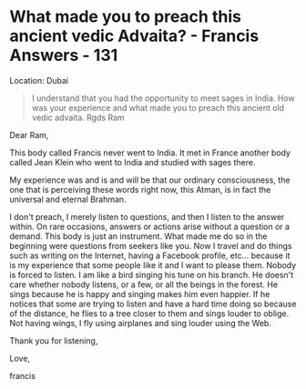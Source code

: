 # What made you to preach this ancient vedic Advaita? - Francis Answers - 131

Location: Dubai

>I understand that you had the opportunity to meet sages in India. How was your experience and what made you to preach this ancient old vedic advaita. Rgds Ram

Dear Ram,

This body called Francis never went to India. It met in France another body called Jean Klein who went to India and studied with sages there.

My experience was and is and will be that our ordinary consciousness, the one that is perceiving these words right now, this Atman, is in fact the universal and eternal Brahman.

I don't preach, I merely listen to questions, and then I listen to the answer within. On rare occasions, answers or actions arise without a question or a demand. This body is just an instrument. What made me do so in the beginning were questions from seekers like you. Now I travel and do things such as writing on the Internet, having a Facebook profile, etc… because it is my experience that some people like it and I want to please them. Nobody is forced to listen. I am like a bird singing his tune on his branch. He doesn't care whether nobody listens, or a few, or all the beings in the forest. He sings because he is happy and singing makes him even happier. If he notices that some are trying to listen and have a hard time doing so because of the distance, he flies to a tree closer to them and sings louder to oblige. Not having wings, I fly using airplanes and sing louder using the Web.

Thank you for listening,

Love,

francis